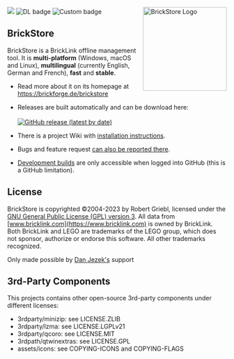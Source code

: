 <img src="https://raw.githubusercontent.com/rgriebl/brickstore/main/assets/brickstore.png" align="right"
     alt="BrickStore Logo" width="192" height="192">

![](https://github.com/rgriebl/brickstore/workflows/QMake%20Build%20Matrix/badge.svg)
![DL badge](https://img.shields.io/github/downloads/rgriebl/brickstore/latest/total?label=Downloads)
![Custom badge](https://img.shields.io/endpoint?url=https%3A%2F%2Fbrickforge.de%2Fbrickstore-data%2Fdatabase-last-update.py)

## BrickStore

BrickStore is a BrickLink offline management tool. It is **multi-platform** (Windows, macOS and
Linux), **multilingual** (currently English, German and French), **fast** and **stable**.

* Read more about it on its homepage at https://brickforge.de/brickstore

* Releases are built automatically and can be download here:<br><br>
  [![GitHub release (latest by date)](https://img.shields.io/github/v/release/rgriebl/brickstore?label=Download%20BrickStore&color=469BC3&style=for-the-badge)](https://github.com/rgriebl/brickstore/releases/latest)

* There is a project Wiki with [installation instructions](https://github.com/rgriebl/brickstore/wiki/Installation-Instructions).

* Bugs and feature request [can also be reported there](https://github.com/rgriebl/brickstore/issues).

* [Development builds](https://github.com/rgriebl/brickstore/actions) are only accessible when
logged into GitHub (this is a GitHub limitation).


## License

BrickStore is copyrighted &copy;2004-2023 by Robert Griebl, licensed under the
[GNU General Public License (GPL) version 3](https://www.gnu.org/licenses/gpl-3.0.html).
All data from [www.bricklink.com](https://www.bricklink.com) is owned by BrickLink. Both BrickLink
and LEGO are trademarks of the LEGO group, which does not sponsor, authorize or endorse this
software. All other trademarks recognized.

Only made possible by [Dan Jezek's](https://www.danjezek.com/) support

## 3rd-Party Components

This projects contains other open-source 3rd-party components under different licenses:
* 3rdparty/minizip: see LICENSE.ZLIB
* 3rdparty/lzma: see LICENSE.LGPLv21
* 3rdparty/qcoro: see LICENSE.MIT
* 3rdpath/qtwinextras: see LICENSE.GPL
* assets/icons: see COPYING-ICONS and COPYING-FLAGS
